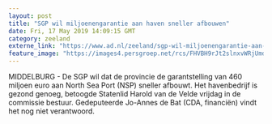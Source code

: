 ```yaml
---
layout: post
title: "SGP wil miljoenengarantie aan haven sneller afbouwen"
date: Fri, 17 May 2019 14:09:15 GMT
category: zeeland
externe_link: "https://www.ad.nl/zeeland/sgp-wil-miljoenengarantie-aan-haven-sneller-afbouwen~a0ad7c8b/"
feature_image: "https://images4.persgroep.net/rcs/FHVBH9rJt2slnxvWRjUmdQOQT8c/diocontent/128476016/_fitwidth/400/?appId=21791a8992982cd8da851550a453bd7f&quality=0.7"
---
```


MIDDELBURG - De SGP wil dat de provincie de garantstelling van 460 miljoen euro aan North Sea Port (NSP) sneller afbouwt. Het havenbedrijf is gezond genoeg, betoogde Statenlid Harold van de Velde vrijdag in de commissie bestuur. Gedeputeerde Jo-Annes de Bat (CDA, financiën) vindt het nog niet verantwoord.
